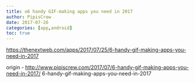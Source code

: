 ```yaml
---
title: o6 handy GIF-making apps you need in 2017
author: PipisCrew
date: 2017-07-26
categories: [app,android]
toc: true
---
```


https://thenextweb.com/apps/2017/07/25/6-handy-gif-making-apps-you-need-in-2017

origin - http://www.pipiscrew.com/2017/07/6-handy-gif-making-apps-you-need-in-2017/ 6-handy-gif-making-apps-you-need-in-2017